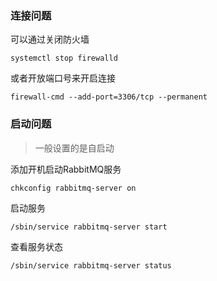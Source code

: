 ### 连接问题

可以通过关闭防火墙

```shell
systemctl stop firewalld
```

或者开放端口号来开启连接

```shell
firewall-cmd --add-port=3306/tcp --permanent
```

### 启动问题

> 一般设置的是自启动

添加开机启动RabbitMQ服务

```shell
chkconfig rabbitmq-server on
```

启动服务

```shell
/sbin/service rabbitmq-server start
```

查看服务状态

```shell
/sbin/service rabbitmq-server status
```

